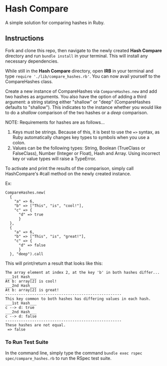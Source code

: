 # Hash Compare

A simple solution for comparing hashes in Ruby.

## Instructions

Fork and clone this repo, then navigate to the newly created <b>Hash Compare</b> directory and run `bundle install` in your terminal. This will install any necessary dependencies.

While still in the <b>Hash Compare</b> directory, open <b>IRB</b> in your terminal and type `require './lib/compare_hashes.rb'`. You can now avail yourself to the CompareHashes class.

Create a new instance of CompareHashes via `CompareHashes.new` and add two hashes as arguments. You also have the option of adding a third argument: a string stating either "shallow" or "deep" (CompareHashes defaults to "shallow"). This indicates to the instance whether you would like to do a <i>shallow</i> comparison of the two hashes or a <i>deep</i> comparison.

NOTE: Requirements for hashes are as follows...
  1) Keys must be strings. Because of this, it is best to use the `=>` syntax, as Ruby automatically changes key types to symbols when you use a colon.
  2) Values can be the following types: String, Boolean (TrueClass or FalseClass), Number (Integer or Float), Hash and Array.
Using incorrect key or value types will raise a TypeError.

To activate and print the results of the comparison, simply call HashCompare's #call method on the newly created instance.

Ex:
```
CompareHashes.new(
  {
    "a" => 6,
    "b" => ["This", "is", "cool!"],
    "c" => {
      "d" => true
      }
  },
  {
    "a" => 6,
    "b" => ["This", "is", "great!"],
    "c" => {
      "d" => false
      }
  }, "deep").call
```
  
This will print/return a result that looks like this:

```
The array element at index 2, at the key 'b' in both hashes differ...
___1st Hash___
At b: array[2] is cool!
___2nd Hash___
At b: array[2] is great!
----------------------------------------------------
This key common to both hashes has differing values in each hash.
___1st Hash___
c --> d: true
___2nd Hash___
c --> d: false
----------------------------------------------------
These hashes are not equal.
 => false
```
### To Run Test Suite

In the command line, simply type the command `bundle exec rspec spec/compare_hashes.rb` to run the RSpec test suite.
